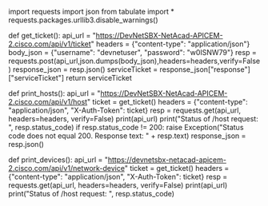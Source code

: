 import requests
import json
from tabulate import *
requests.packages.urllib3.disable_warnings()

def get_ticket():
    api_url = "https://DevNetSBX-NetAcad-APICEM-2.cisco.com/api/v1/ticket"
    headers = {"content-type": "application/json"}
    body_json = {"username": "devnetuser", "password": "w0ISNW79"}
    resp = requests.post(api_url,json.dumps(body_json),headers=headers,verify=False)
    response_json = resp.json()
    serviceTicket = response_json["response"]["serviceTicket"]
    return serviceTicket

def print_hosts():
    api_url = "https://DevNetSBX-NetAcad-APICEM-2.cisco.com/api/v1/host"
    ticket = get_ticket()
    headers = {"content-type": "application/json", "X-Auth-Token": ticket}
    resp = requests.get(api_url, headers=headers, verify=False)
    print(api_url)
    print("Status of /host request: ", resp.status_code)
    if resp.status_code != 200:
        raise Exception("Status code does not equal 200. Response text: " + resp.text)
    response_json = resp.json()

    
def print_devices():
    api_url = "https://devnetsbx-netacad-apicem-2.cisco.com/api/v1/network-device"
    ticket = get_ticket()
    headers = {"content-type": "application/json", "X-Auth-Token": ticket}
    resp = requests.get(api_url, headers=headers, verify=False)
    print(api_url)
    print("Status of /host request: ", resp.status_code)

        

        
    

    
    
